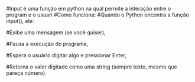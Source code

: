 #Input é uma função em python na qual permite a interação entre o program e o usuari
#Como funciona:
#Quando o Python encontra a função input(), ele:

#Exibe uma mensagem (se você quiser),

#Pausa a execução do programa,

#Espera o usuário digitar algo e pressionar Enter,

#Retorna o valor digitado como uma string (sempre texto, mesmo que pareça número).
